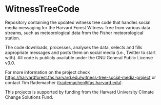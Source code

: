 # WitnessTreeCode
Repository containing the updated witness tree code that handles social media messaging for the Harvard Forest Witness Tree from various data streams, such as meteorological data from the Fisher meteorological station. 

The code downloads, processes, analyses the data, selects and fills appropriate messages and posts them on social media (i.e., Twitter to start with). All code is publicly available under the GNU General Public License v3.0.

For more information on the project check https://harvardforest.fas.harvard.edu/witness-tree-social-media-project or contact Tim Rademacher (trademacher@fas.harvard.edu).

This projects is supported by funding from the Harvard University Climate Change Solutions Fund.